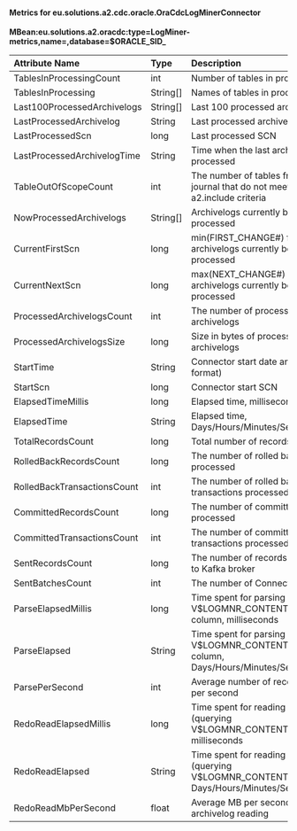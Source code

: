 #### Metrics for eu.solutions.a2.cdc.oracle.OraCdcLogMinerConnector

**MBean:eu.solutions.a2.oracdc:type=LogMiner-metrics,name=<Connector-Name>,database=$ORACLE_SID_<hostname>**

|Attribute Name              |Type     |Description                                                                                 |
|:---------------------------|:--------|:-------------------------------------------------------------------------------------------|
|TablesInProcessingCount     |int      |Number of tables in processing                                                              |
|TablesInProcessing          |String[] |Names of tables in processing                                                               |
|Last100ProcessedArchivelogs |String[] |Last 100 processed archivelogs                                                              |
|LastProcessedArchivelog     |String   |Last processed archivelog                                                                   |
|LastProcessedScn            |long     |Last processed SCN                                                                          |
|LastProcessedArchivelogTime |String   |Time when the last archivelog was processed                                                 |
|TableOutOfScopeCount        |int      |The number of tables from the journal that do not meet the a2.include criteria              |
|NowProcessedArchivelogs     |String[] |Archivelogs currently being processed                                                       |
|CurrentFirstScn             |long     |min(FIRST_CHANGE#) for archivelogs currently being processed                                |
|CurrentNextScn              |long     |max(NEXT_CHANGE#) for archivelogs currently being processed                                 |
|ProcessedArchivelogsCount   |int      |The number of processed archivelogs                                                         |
|ProcessedArchivelogsSize    |long     |Size in bytes of processed archivelogs                                                      |
|StartTime                   |String   |Connector start date and time (ISO format)                                                  |
|StartScn                    |long     |Connector start SCN                                                                         |
|ElapsedTimeMillis           |long     |Elapsed time, milliseconds                                                                  |
|ElapsedTime                 |String   |Elapsed time, Days/Hours/Minutes/Seconds                                                    |
|TotalRecordsCount           |long     |Total number of records processed                                                           |
|RolledBackRecordsCount      |long     |The number of rolled back records processed                                                 |
|RolledBackTransactionsCount |int      |The number of rolled back transactions processed                                            |
|CommittedRecordsCount       |long     |The number of committed records processed                                                   |
|CommittedTransactionsCount  |int      |The number of committed transactions processed                                              |
|SentRecordsCount            |long     |The number of records already sent to Kafka broker                                          |
|SentBatchesCount            |int      |The number of Connector poll() call                                                         |
|ParseElapsedMillis          |long     |Time spent for parsing V$LOGMNR_CONTENTS.SQL_REDO column, milliseconds                      |
|ParseElapsed                |String   |Time spent for parsing V$LOGMNR_CONTENTS.SQL_REDO column, Days/Hours/Minutes/Seconds        |
|ParsePerSecond              |int      |Average number of records parsed per second                                                 |
|RedoReadElapsedMillis       |long     |Time spent for reading archivelogs (querying V$LOGMNR_CONTENTS), milliseconds               |
|RedoReadElapsed             |String   |Time spent for reading archivelogs (querying V$LOGMNR_CONTENTS), Days/Hours/Minutes/Seconds |
|RedoReadMbPerSecond         |float    |Average MB per second of archivelog reading                                                 |
